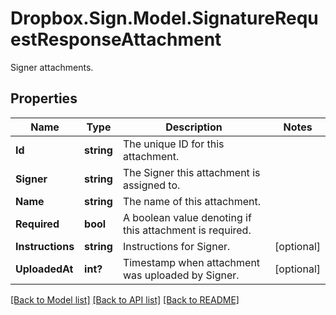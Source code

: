 # Dropbox.Sign.Model.SignatureRequestResponseAttachment
Signer attachments.

## Properties

Name | Type | Description | Notes
------------ | ------------- | ------------- | -------------
**Id** | **string** |  The unique ID for this attachment.  | 
**Signer** | **string** |  The Signer this attachment is assigned to.  | 
**Name** | **string** |  The name of this attachment.  | 
**Required** | **bool** |  A boolean value denoting if this attachment is required.  | 
**Instructions** | **string** |  Instructions for Signer.  | [optional] 
**UploadedAt** | **int?** |  Timestamp when attachment was uploaded by Signer.  | [optional] 

[[Back to Model list]](../README.md#documentation-for-models) [[Back to API list]](../README.md#documentation-for-api-endpoints) [[Back to README]](../README.md)

